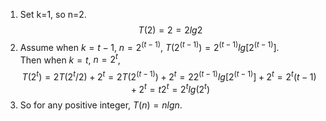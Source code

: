 1. Set k=1, so n=2.  
   $$
   T(2)=2=2lg2
   $$
2. Assume when $k=t-1$, $n=2^(t-1)$, $T(2^(t-1))=2^(t-1)lg[2^(t-1)]$.  
   Then when $k=t$, $n=2^t$,  
   $$T(2^t)=2T(2^t/2)+2^t=2T(2^(t-1))+2^t=2{2^(t-1)lg[2^(t-1)]}+2^t=2^t(t-1)+2^t=t2^t=2^tlg(2^t)$$
3. So for any positive integer, $T(n)=nlgn$.